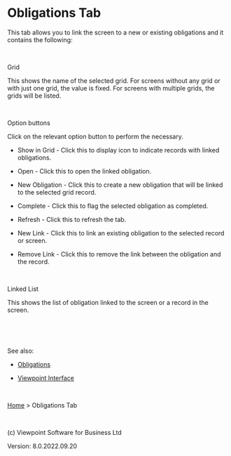 



# Obligations Tab
This tab allows you to link the screen to a new or existing obligations 
 and it contains the following:

&nbsp;

Grid

This shows the name of the selected grid. For screens without any grid 
 or with just one grid, the value is fixed. For screens with multiple grids, 
 the grids will be listed.

&nbsp;

Option buttons

Click on the relevant option button to perform the necessary.

	

- <span class="hcp2">Show in Grid</span> - Click 
    	 this to display icon to indicate records with linked obligations.

	

- <span class="hcp2">Open </span>- Click this to 
    	 open the linked obligation.

	

- <span class="hcp2">New Obligation</span> - Click 
    	 this to create a new obligation that will be linked to the selected 
    	 grid record.

	

- <span class="hcp2">Complete</span> - Click this 
    	 to flag the selected obligation as completed.

	

- <span class="hcp2">Refresh</span> - Click this 
    	 to refresh the tab.

	

- <span class="hcp2">New Link</span> - Click this 
    	 to link an existing obligation to the selected record or screen.

	

- <span class="hcp2">Remove Link</span> - Click 
    	 this to remove the link between the obligation and the record.

&nbsp;

Linked List

This shows the list of obligation linked to the screen or a record in 
 the screen.

&nbsp;

&nbsp;

See also:

	

- [Obligations](file:///c:/temp/0457b882-c844-4314-8878-ce1a9c2207bd/input/Obligations.htm)

	

- [Viewpoint Interface](file:///c:/temp/0457b882-c844-4314-8878-ce1a9c2207bd/input/Viewpoint_Interface.htm)

&nbsp;

[Home](file:///c:/temp/0457b882-c844-4314-8878-ce1a9c2207bd/input/Copyright_Notice.htm) &gt; Obligations Tab

&nbsp;

(c) Viewpoint Software for 
 Business Ltd

Version: 8.0.2022.09.20


